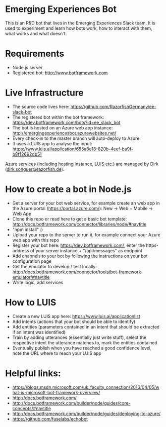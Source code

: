 # Emerging Experiences Bot

This is an R&D bot that lives in the Emerging Experiences Slack team. It is used to
experiment and learn how bots work, how to interact with them, what works and what
doesn't.


# Requirements

* Node.js server
* Registered bot: http://www.botframework.com


# Live Infrastructure

* The source code lives here: https://github.com/RazorfishGermany/ee-slack-bot
* The registered bot within the bot framework: https://dev.botframework.com/bots?id=ee_slack_bot
* The bot is hosted on an Azure web app instance: http://emergingexperiencesbot.azurewebsites.net/
* Every check-in to the master branch will auto-deploy to Azure.
* It uses a LUIS app to analyse the input: https://www.luis.ai/application/655a8e18-820b-4eef-ba9f-b8f12692db51

Azure services (including hosting instance, LUIS etc.) are managed by Dirk (dirk.songuer@razorfish.de).


# How to create a bot in Node.js

* Get a server for your bot web service, for example create an web app in the Azure portal (https://portal.azure.com/): New -> Web + Mobile -> Web App
* Clone this repo or read here to get a basic bot template: http://docs.botframework.com/connector/libraries/node/#navtitle
* "npm install" :)
* Upload your repo to the server to run it, for example connect your Azure web app with this repo
* Register your bot here: https://dev.botframework.com/, enter the https-address of your server instance + "/api/messages" as endpoint
* Add channels to your bot by following the instructions on your bot configuration page
* Get the emulator to develop / test locally: http://docs.botframework.com/connector/tools/bot-framework-emulator/#navtitle
* Write logic, add services


# How to LUIS

* Create a new LUIS app here: https://www.luis.ai/applicationlist
* Add intents (actions that your bot should be able to identify)
* Add entities (parameters contained in an intent that should be extracted if an intent was identified)
* Train by adding utterances (essentially just write stuff), select the respective intent the utterance matches to, mark the entities contained
* Eventually publish when you have reached a good confidence level, note the URL where to reach your LUIS app


# Helpful links:

* https://blogs.msdn.microsoft.com/uk_faculty_connection/2016/04/05/what-is-microsoft-bot-framework-overview/
* http://docs.botframework.com/
* http://docs.botframework.com/builder/node/guides/core-concepts/#navtitle
* http://docs.botframework.com/builder/node/guides/deploying-to-azure/
* https://github.com/fuselabs/echobot
